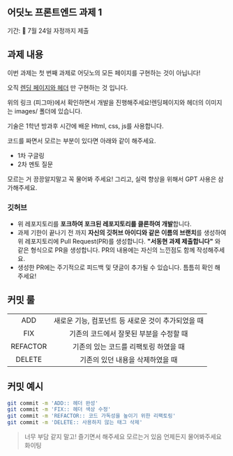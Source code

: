 ## 어딧노 프론트엔드 과제 1
기간: 📆 7월 24일 자정까지 제출

## 과제 내용
이번 과제는 첫 번째 과제로 어딧노의 모든 페이지를 구현하는 것이 아닙니다! 

오직 [렌딩 페이지와 헤더](https://www.figma.com/design/ngGzD4yJ2vGWytElMMxN8x/%ED%81%AC%EB%A3%A8%EC%A6%88-%EC%9D%B8%ED%84%B4?node-id=0-1&t=JjfZ7tJiYOOwtWVj-1) 만 구현하는 것 입니다.

위의 링크 (피그마)에서 확인하면서 개발을 진행해주세요!렌딩페이지와 헤더의 이미지는 images/ 폴더에 있습니다.

기술은 1학년 방과후 시간에 배운 Html, css, js를 사용합니다. 

코드를 짜면서 모르는 부분이 있다면 아래와 같이 해주세요. 
- 1차 구글링
- 2차 멘토 질문

모르는 거 끙끙알지말고 꼭 물어봐 주세요!
그리고, 실력 향상을 위해서 GPT 사용은 삼가해주세요.

### 깃허브

- 위 레포지토리를 **포크하여 포크된 레포지토리를 클론하여 개발**합니다.
- 과제 기한이 끝나기 전 까지 **자신의 깃허브 아이디와 같은 이름의 브랜치**를 생성하여 위 레포지토리에 Pull Request(PR)를 생성합니다.  **"서동현 과제 제출합니다"** 와 같은 형식으로 PR을 생성합니다. PR의 내용에는 자신의 느낀점도 함께 작성해주세요.
- 생성한 PR에는 주기적으로 피드백 및 댓글이 추가될 수 있습니다. 틈틈히 확인 해 주세요!

## 커밋 룰
|          |                                                    |
| :------: | :------------------------------------------------: |
|   ADD    | 새로운 기능, 컴포넌트 등 새로운 것이 추가되었을 때 |
|   FIX    |      기존의 코드에서 잘못된 부분을 수정할 때       |
| REFACTOR |       기존의 있는 코드를 리팩토링 하였을 때        |
|  DELETE  |          기존의 있던 내용을 삭제하였을 때          |



## 커밋 예시
```bash
git commit -m 'ADD:: 헤더 완성'
git commit -m 'FIX:: 헤더 색상 수정'
git commit -m 'REFACTOR:: 코드 가독성을 높이기 위한 리팩토링'
git commit -m 'DELETE:: 사용하지 않는 태그 삭제'
```

> 너무 부담 같지 말고! 즐기면서 해주세요
모르는거 있음 언제든지 물어봐주세요 화이팅